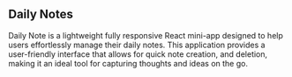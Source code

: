 ## Daily Notes

Daily Note is a lightweight fully responsive React mini-app designed to help users effortlessly manage their daily notes. This application provides a user-friendly interface that allows for quick note creation, and deletion, making it an ideal tool for capturing thoughts and ideas on the go.
